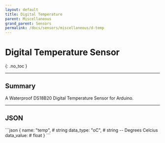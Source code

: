 ```yaml
---
layout: default
title: Digital Temperature
parent: Miscellaneous
grand_parent: Sensors
permalink: /docs/sensors/miscellaneous/d-temp
---
```


# Digital Temperature Sensor
{: .no_toc }

---

## Summary

A Waterproof DS18B20 Digital Temperature Sensor for Arduino.

---

## JSON 

<div class="code-example" markdown="1">
```json
{
  name: "temp",       # string
  data_type: "oC",    # string -- Degrees Celcius
  data_value:         # float
}
```
</div>

<!-- ### Convert units

<div class="code-example" markdown="1">
The adc to raw value can  be converted into two datatypes:

ADC Voltage: ADC_Raw
</div> -->
